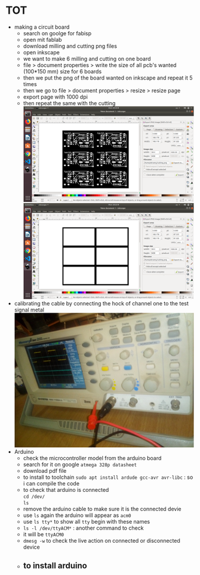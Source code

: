 # TOT
- making a circuit board
    - search on goolge for fabisp
    - open mit fablab
    - download milling and cutting png files
    - open inkscape
    - we want to make 6 milling and cutting on one board
    - file > document properties > write the size of all pcb's wanted (100*150 mm) size for 6 boards
    - then we put the png of the board wanted on inkscape and repeat it 5 times
    - then we go to file > document properties > resize > resize page
    - export page with 1000 dpi
    - then repeat the same with the cutting   
    ![export2](export2.png)   
    ![export](export.png)   
- calibrating the cable by connecting the hock of channel one to the test signal metal   
![osc](osc.jpg)
- Arduino
    - check the microcontroller model from the arduino board
    - search for it on google `atmega 328p datasheet`
    - download pdf file
    - to install to toolchain `sudo apt install ardude gcc-avr avr-libc` : so i can compile the code
    - to check that arduino is connected   
    `cd /dev/`   
    `ls`   
    - remove the arduino cable to make sure it is the connected devie
    - use `ls` again the arduino will appear as `acm0`
    - use `ls tty*` to show all `tty` begin with these names
    - `ls -l /dev/ttyACM*` : another command to check
    - it will be `ttyACM0`
    - `dmesg -w` to check the live action on connected or disconnected device
    - to install arduino
        - 


